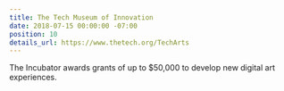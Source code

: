 ```yaml
---
title: The Tech Museum of Innovation
date: 2018-07-15 00:00:00 -07:00
position: 10
details_url: https://www.thetech.org/TechArts
---
```


The Incubator awards grants of up to $50,000 to develop new digital art experiences.

